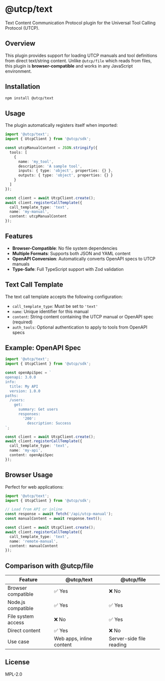 # @utcp/text

Text Content Communication Protocol plugin for the Universal Tool Calling Protocol (UTCP).

## Overview

This plugin provides support for loading UTCP manuals and tool definitions from direct text/string content. Unlike `@utcp/file` which reads from files, this plugin is **browser-compatible** and works in any JavaScript environment.

## Installation

```bash
npm install @utcp/text
```

## Usage

The plugin automatically registers itself when imported:

```typescript
import '@utcp/text';
import { UtcpClient } from '@utcp/sdk';

const utcpManualContent = JSON.stringify({
  tools: [
    {
      name: 'my_tool',
      description: 'A sample tool',
      inputs: { type: 'object', properties: {} },
      outputs: { type: 'object', properties: {} }
    }
  ]
});

const client = await UtcpClient.create();
await client.registerCallTemplate({
  call_template_type: 'text',
  name: 'my-manual',
  content: utcpManualContent
});
```

## Features

- **Browser-Compatible**: No file system dependencies
- **Multiple Formats**: Supports both JSON and YAML content
- **OpenAPI Conversion**: Automatically converts OpenAPI specs to UTCP manuals
- **Type-Safe**: Full TypeScript support with Zod validation

## Text Call Template

The text call template accepts the following configuration:

- `call_template_type`: Must be set to `'text'`
- `name`: Unique identifier for this manual
- `content`: String content containing the UTCP manual or OpenAPI spec (required)
- `auth_tools`: Optional authentication to apply to tools from OpenAPI specs

## Example: OpenAPI Spec

```typescript
import '@utcp/text';
import { UtcpClient } from '@utcp/sdk';

const openApiSpec = `
openapi: 3.0.0
info:
  title: My API
  version: 1.0.0
paths:
  /users:
    get:
      summary: Get users
      responses:
        '200':
          description: Success
`;

const client = await UtcpClient.create();
await client.registerCallTemplate({
  call_template_type: 'text',
  name: 'my-api',
  content: openApiSpec
});
```

## Browser Usage

Perfect for web applications:

```typescript
import '@utcp/text';
import { UtcpClient } from '@utcp/sdk';

// Load from API or inline
const response = await fetch('/api/utcp-manual');
const manualContent = await response.text();

const client = await UtcpClient.create();
await client.registerCallTemplate({
  call_template_type: 'text',
  name: 'remote-manual',
  content: manualContent
});
```

## Comparison with @utcp/file

| Feature | @utcp/text | @utcp/file |
|---------|-------------|-----------|
| Browser compatible | ✅ Yes | ❌ No |
| Node.js compatible | ✅ Yes | ✅ Yes |
| File system access | ❌ No | ✅ Yes |
| Direct content | ✅ Yes | ❌ No |
| Use case | Web apps, inline content | Server-side file reading |

## License

MPL-2.0
